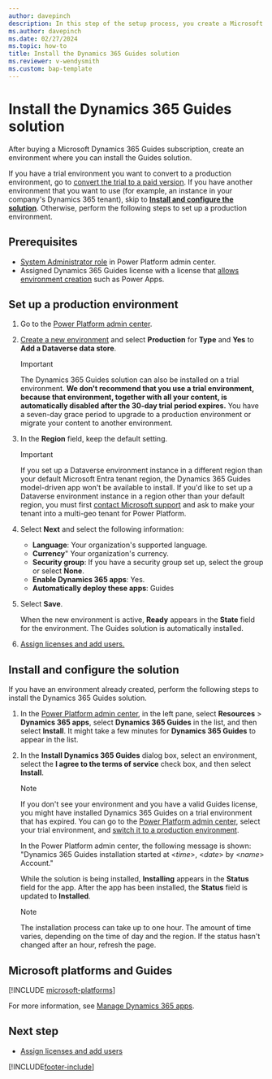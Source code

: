 ```yaml
---
author: davepinch
description: In this step of the setup process, you create a Microsoft Dataverse environment and install the Dynamics 365 Guides solution.
ms.author: davepinch
ms.date: 02/27/2024
ms.topic: how-to
title: Install the Dynamics 365 Guides solution 
ms.reviewer: v-wendysmith
ms.custom: bap-template
---
```


# Install the Dynamics 365 Guides solution

After buying a Microsoft Dynamics 365 Guides subscription, create an environment where you can install the Guides solution.

If you have a trial environment you want to convert to a production environment, go to [convert the trial to a paid version](convert-trial-to-paid.md). If you have another environment that you want to use (for example, an instance in your company's Dynamics 365 tenant), skip to [**Install and configure the solution**](#install-and-configure-the-solution). Otherwise, perform the following steps to set up a production environment.

## Prerequisites

- [System Administrator role](/power-platform/admin/database-security) in Power Platform admin center.
- Assigned Dynamics 365 Guides license with a license that [allows environment creation](/power-platform/admin/create-environment#who-can-create-environments) such as Power Apps.

## Set up a production environment

1. Go to the [Power Platform admin center](https://admin.powerplatform.microsoft.com/environments).

1. [Create a new environment](/power-platform/admin/create-environment#create-an-environment-with-a-database) and select **Production** for **Type** and **Yes** to **Add a Dataverse data store**.

   > [!IMPORTANT]
   > The Dynamics 365 Guides solution can also be installed on a trial environment. **We don't recommend that you use a trial environment, because that environment, together with all your content, is automatically disabled after the 30-day trial period expires.** You have a seven-day grace period to upgrade to a production environment or migrate your content to another environment.

1. In the **Region** field, keep the default setting.

   > [!IMPORTANT]
   > If you set up a Dataverse environment instance in a different region than your default Microsoft Entra tenant region, the Dynamics 365 Guides model-driven app won't be available to install. If you'd like to set up a Dataverse environment instance in a region other than your default region, you must first [contact Microsoft support](https://support.serviceshub.microsoft.com/supportforbusiness) and ask to make your tenant into a multi-geo tenant for Power Platform.  

1. Select **Next** and select the following information:

   - **Language**: Your organization's supported language.
   - **Currency**" Your organization's currency.
   - **Security group**: If you have a security group set up, select the group or select **None**.
   - **Enable Dynamics 365 apps**: Yes.
   - **Automatically deploy these apps**: Guides

1. Select **Save**.

   When the new environment is active, **Ready** appears in the **State** field for the environment. The Guides solution is automatically installed.

1. [Assign licenses and add users.](add-users.md)

## Install and configure the solution

If you have an environment already created, perform the following steps to install the Dynamics 365 Guides solution.

1. In the [Power Platform admin center](https://admin.powerplatform.microsoft.com/environments), in the left pane, select **Resources** > **Dynamics 365 apps**, select **Dynamics 365 Guides** in the list, and then select **Install**. It might take a few minutes for **Dynamics 365 Guides** to appear in the list.

1. In the **Install Dynamics 365 Guides** dialog box, select an environment, select the **I agree to the terms of service** check box, and then select **Install**.

   > [!NOTE]
   > If you don't see your environment and you have a valid Guides license, you might have installed Dynamics 365 Guides on a trial environment that has expired. You can go to the  [Power Platform admin center](https://admin.powerplatform.microsoft.com/environments), select your trial environment, and [switch it to a production environment](/power-platform/admin/switch-environment).

    In the Power Platform admin center, the following message is shown: "Dynamics 365 Guides installation started at \<*time*\>, \<*date*\> by \<*name*\> Account."

    While the solution is being installed, **Installing** appears in the **Status** field for the app. After the app has been installed, the **Status** field is updated to **Installed**.

    > [!NOTE]
    > The installation process can take up to one hour. The amount of time varies, depending on the time of day and the region. If the status hasn't changed after an hour, refresh the page.

## Microsoft platforms and Guides

[!INCLUDE [microsoft-platforms](../includes/microsoft-platforms-dependency.md)]

For more information, see [Manage Dynamics 365 apps](/power-platform/admin/manage-apps).

## Next step

- [Assign licenses and add users](add-users.md)


[!INCLUDE[footer-include](../includes/footer-banner.md)]